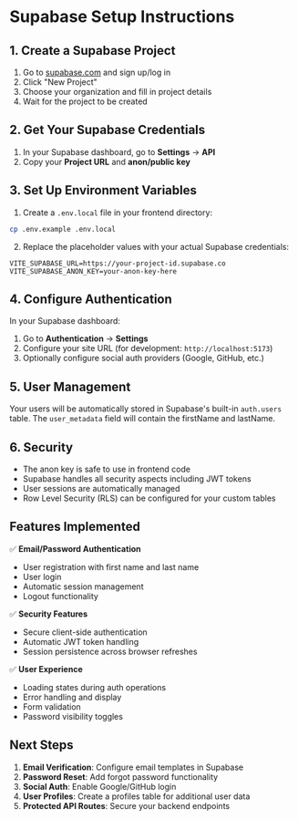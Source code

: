 # Supabase Setup Instructions

## 1. Create a Supabase Project

1. Go to [supabase.com](https://supabase.com) and sign up/log in
2. Click "New Project"
3. Choose your organization and fill in project details
4. Wait for the project to be created

## 2. Get Your Supabase Credentials

1. In your Supabase dashboard, go to **Settings** → **API**
2. Copy your **Project URL** and **anon/public key**

## 3. Set Up Environment Variables

1. Create a `.env.local` file in your frontend directory:
```bash
cp .env.example .env.local
```

2. Replace the placeholder values with your actual Supabase credentials:
```
VITE_SUPABASE_URL=https://your-project-id.supabase.co
VITE_SUPABASE_ANON_KEY=your-anon-key-here
```

## 4. Configure Authentication

In your Supabase dashboard:

1. Go to **Authentication** → **Settings**
2. Configure your site URL (for development: `http://localhost:5173`)
3. Optionally configure social auth providers (Google, GitHub, etc.)

## 5. User Management

Your users will be automatically stored in Supabase's built-in `auth.users` table. The `user_metadata` field will contain the firstName and lastName.

## 6. Security

- The anon key is safe to use in frontend code
- Supabase handles all security aspects including JWT tokens
- User sessions are automatically managed
- Row Level Security (RLS) can be configured for your custom tables

## Features Implemented

✅ **Email/Password Authentication**
- User registration with first name and last name
- User login
- Automatic session management
- Logout functionality

✅ **Security Features**
- Secure client-side authentication
- Automatic JWT token handling
- Session persistence across browser refreshes

✅ **User Experience**
- Loading states during auth operations
- Error handling and display
- Form validation
- Password visibility toggles

## Next Steps

1. **Email Verification**: Configure email templates in Supabase
2. **Password Reset**: Add forgot password functionality
3. **Social Auth**: Enable Google/GitHub login
4. **User Profiles**: Create a profiles table for additional user data
5. **Protected API Routes**: Secure your backend endpoints
